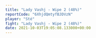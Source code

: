 ```yaml
---
title: "Lady Vashj - Wipe 2 (48%)"
reportCode: "6XhjdQmtyfBJDVzN"
player: "Sté"
fight: "Lady Vashj - Wipe 2 (48%)"
date: 2021-10-03T19:05:08.133000+00:00
---
```

